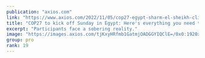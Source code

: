 ```yaml
---
publication: "axios.com"
link: "https://www.axios.com/2022/11/05/cop27-egypt-sharm-el-sheikh-climate"
title: "COP27 to kick off Sunday in Egypt: Here's everything you need to know"
excerpt: "Participants face a sobering reality."
image: "https://images.axios.com/tjKxyHRfmb1GatmjOADGGYIQClE=/0x0:1920x1080/1366x768/2022/11/04/1667574564317.jpg"
group: pro
rank: 19
---
```

